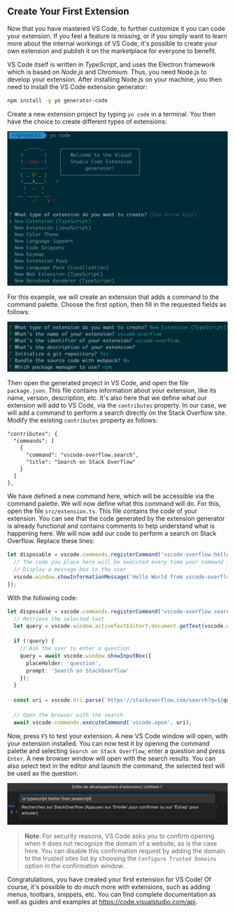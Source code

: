 ## Create Your First Extension

Now that you have mastered VS Code, to further customize it you can code your extension. If you feel a feature is missing, or if you simply want to learn more about the internal workings of VS Code, it's possible to create your own extension and publish it on the marketplace for everyone to benefit.

VS Code itself is written in _TypeScript_, and uses the Electron framework which is based on _Node.js_ and Chromium. Thus, you need Node.js to develop your extension. After installing Node.js on your machine, you then need to install the VS Code extension generator:

```bash
npm install -g yo generator-code
```

Create a new extension project by typing `yo code` in a terminal. You then have the choice to create different types of extensions:

![Choice of extension type](./images/extension-types.png)

For this example, we will create an extension that adds a command to the command palette. Choose the first option, then fill in the requested fields as follows:

![Creating an extension](./images/extension-create.png)

Then open the generated project in VS Code, and open the file `package.json`. This file contains information about your extension, like its name, version, description, etc. It's also here that we define what our extension will add to VS Code, via the `contributes` property. In our case, we will add a command to perform a search directly on the Stack Overflow site. Modify the existing `contributes` property as follows:

```
"contributes": {
  "commands": [
    {
      "command": "vscode-overflow.search",
      "title": "Search on Stack Overflow"
    }
  ]
},
```

We have defined a new command here, which will be accessible via the command palette. We will now define what this command will do. For this, open the file `src/extension.ts`. This file contains the code of your extension. You can see that the code generated by the extension generator is already functional and contains comments to help understand what is happening here. We will now add our code to perform a search on Stack Overflow. Replace these lines:

```typescript
let disposable = vscode.commands.registerCommand('vscode-overflow.helloWorld', () => {
  // The code you place here will be executed every time your command is executed
  // Display a message box to the user
  vscode.window.showInformationMessage('Hello World from vscode-overflow!');
});
```

With the following code:

```typescript
let disposable = vscode.commands.registerCommand('vscode-overflow.search', async () => {
  // Retrieve the selected text
  let query = vscode.window.activeTextEditor?.document.getText(vscode.window.activeTextEditor.selection);

  if (!query) {
    // Ask the user to enter a question
    query = await vscode.window.showInputBox({
      placeHolder: 'question',
      prompt: 'Search on StackOverflow'
    });
  }

  const uri = vscode.Uri.parse(`https://stackoverflow.com/search?q=${query}`);

  // Open the browser with the search
  await vscode.commands.executeCommand('vscode.open', uri);
```

Now, press `F5` to test your extension. A new VS Code window will open, with your extension installed. You can now test it by opening the command palette and selecting `Search on Stack Overflow`, enter a question and press `Enter`. A new browser window will open with the search results. You can also select text in the editor and launch the command, the selected text will be used as the question.

![Our extension in action](./images/extension-run.png)

> **Note**: For security reasons, VS Code asks you to confirm opening when it does not recognize the domain of a website, as is the case here. You can disable this confirmation request by adding the domain to the trusted sites list by choosing the `Configure Trusted Domains` option in the confirmation window.

Congratulations, you have created your first extension for VS Code! Of course, it's possible to do much more with extensions, such as adding menus, toolbars, snippets, etc. You can find complete documentation as well as guides and examples at https://code.visualstudio.com/api.